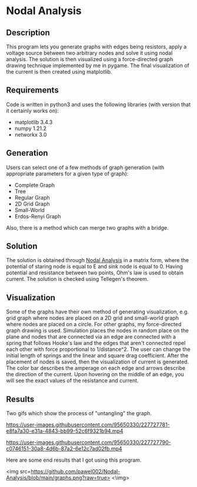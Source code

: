 # Nodal Analysis

## Description

This program lets you generate graphs with edges being resistors, apply a voltage source between two arbitrary nodes and solve it using nodal analysis. The solution is then visualized using a force-directed graph drawing technique implemented by me in pygame. The final visualization of the current is then created using matplotlib.

## Requirements
Code is written in python3 and uses the following libraries (with version that it certainly works on):

- matplotlib 3.4.3
- numpy 1.21.2
- networkx 3.0

## Generation

Users can select one of a few methods of graph generation (with appropriate parameters for a given type of graph):

- Complete Graph
- Tree
- Regular Graph
- 2D Grid Graph
- Small-World
- Erdos-Renyi Graph

Also, there is a method which can merge two graphs with a bridge.

## Solution

The solution is obtained through [Nodal Analysis](https://en.wikipedia.org/wiki/Nodal_analysis) in a matrix form, where the potential of staring node is equal to E and sink node is equal to 0. Having potential and resistance between two points, Ohm's law is used to obtain current. The solution is checked using Tellegen's theorem.

## Visualization

Some of the graphs have their own method of generating visualization, e.g. grid graph where nodes are placed on a 2D grid and small-world graph where nodes are placed on a circle. For other graphs, my force-directed graph drawing is used. Simulation places the nodes in random place on the plane and nodes that are connected via an edge are connected with a spring that follows Hooke's law and the edges that aren't connected repel each other with force proportional to 1/distance^2. The user can change the initial length of springs and the linear and square drag coefficient. After the placement of nodes is saved, then the visualization of current is generated. The color bar describes the amperage on each edge and arrows describe the direction of the current. Upon hovering on the middle of an edge, you will see the exact values of the resistance and current.

## Results

Two gifs which show the process of "untangling" the graph.


https://user-images.githubusercontent.com/95650330/227727781-e8fa7a30-e31a-4843-bb99-52c6f9321b94.mp4


https://user-images.githubusercontent.com/95650330/227727790-c0746151-30a8-4d6b-87a2-6e12c7ad02fb.mp4

Here are some end results that I got using this program.

<img src=https://github.com/pawel002/Nodal-Analysis/blob/main/graphs.png?raw=true> <\img>

